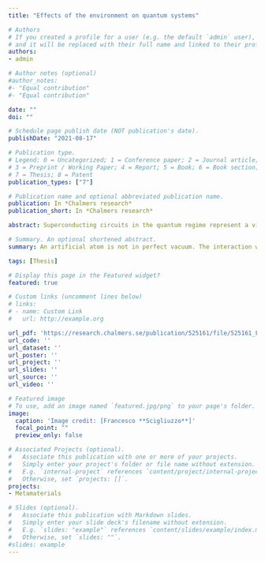 ```yaml
---
title: "Effects of the environment on quantum systems"

# Authors
# If you created a profile for a user (e.g. the default `admin` user), write the username (folder name) here
# and it will be replaced with their full name and linked to their profile.
authors:
- admin

# Author notes (optional)
#author_notes:
#- "Equal contribution"
#- "Equal contribution"

date: ""
doi: ""

# Schedule page publish date (NOT publication's date).
publishDate: "2021-08-17"

# Publication type.
# Legend: 0 = Uncategorized; 1 = Conference paper; 2 = Journal article;
# 3 = Preprint / Working Paper; 4 = Report; 5 = Book; 6 = Book section;
# 7 = Thesis; 8 = Patent
publication_types: ["7"]

# Publication name and optional abbreviated publication name.
publication: In *Chalmers research*
publication_short: In *Chalmers research*

abstract: Superconducting circuits in the quantum regime represent a viable platform for microwave quantum optics, quantum simulations and quantum computing. In the last two decades, a large effort brought this architecture from an academic curiosity to concrete technology. In this thesis, we study the effects of the environment on superconducting circuits. We consider mainly two types of the environments. On one hand, we study the classical baths inevitably coupled to the circuits, in particular the substrate where they are fabricated and the highly attenuated coaxial lines used for controlling them, which are the main sources for decoherence. On the other hand, we study structured electromagnetic environments that shape the density of states for the circuits, modifying their energy structure and their excitation properties.  Defects on the substrate mechanically and electrically coupled to superconducting circuits, behave as a bath of two-level systems. We investigate the effects of the bath on qubits fabricated on silicon. From a time trace with more than 2000 measurements of T1 and T2 (every 3 min for 60 h), we statistically infer a Lorentzian resonance signature of the bath. Moreover, measuring the residual population of the first excited state of the qubit, and tuning the photonic population in the line, we assess the thermal state of the bath, measuring a temperature of 42 mK. Furthermore, we investigate the mechanical coupling of the bath, saturating its state, strongly pumping neighbouring modes in a high finesse mechanical resonator. On a piezoelectric substrate, the travelling phonons, carry an electric component together with a lattice deformation. Therefore, superconducting circuits can be coupled to a phononic waveguide through which they release part of their energy. We design, fabricate and measure superconducting resonators on gallium arsenide, demonstrating the electromechanical coupling as the main source of decoherence. Concentrating on the effects of the photonic bath in the coaxial line, we design a qubit with a very large coupling to this bath compared to the bath of two-level systems. In this limit, the scattering of a coherent photon by the qubit linearly depends on the photonic bath population. In this regime, the qubit can be used as a primary thermometer; we measured the photon occupation of our input lines both at different temperatures and injecting calibrated noise. Finally, we implemented a slow-waveguide made of a linear chain of high impedance resonators. The excitation of two transmon qubits coupled to the waveguide is dressed with a photonic component, generating the hybrid excitation of an atom-photon bound state. We spectroscopically investigated the first and second excitation subspaces of the system, and we demonstrated full frequency and time domain control, of these bound states. These results may help to improve the performance of superconducting circuits and their setups. Moreover, we hope that our experiments can provide tools for quantum thermodynamics, quantum simulation and quantum computing.

# Summary. An optional shortened abstract.
summary: An artificial atom is not in perfect vacuum. The interaction with non-equilibrium baths and the electromagnetic environment alters its energy structure and its dynamics.

tags: [Thesis]

# Display this page in the Featured widget?
featured: true

# Custom links (uncomment lines below)
# links:
# - name: Custom Link
#   url: http://example.org

url_pdf: 'https://research.chalmers.se/publication/525161/file/525161_Fulltext.pdf'
url_code: ''
url_dataset: ''
url_poster: ''
url_project: ''
url_slides: ''
url_source: ''
url_video: ''

# Featured image
# To use, add an image named `featured.jpg/png` to your page's folder.
image:
  caption: 'Image credit: [Francesco **Scigliuzzo**]'
  focal_point: ""
  preview_only: false

# Associated Projects (optional).
#   Associate this publication with one or more of your projects.
#   Simply enter your project's folder or file name without extension.
#   E.g. `internal-project` references `content/project/internal-project/index.md`.
#   Otherwise, set `projects: []`.
projects:
- Metamaterials

# Slides (optional).
#   Associate this publication with Markdown slides.
#   Simply enter your slide deck's filename without extension.
#   E.g. `slides: "example"` references `content/slides/example/index.md`.
#   Otherwise, set `slides: ""`.
#slides: example
---
```

